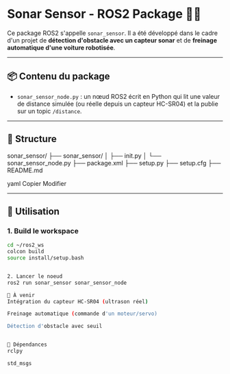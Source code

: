 # Sonar Sensor - ROS2 Package 🚗📡

Ce package ROS2 s'appelle `sonar_sensor`. Il a été développé dans le cadre d'un projet de **détection d'obstacle avec un capteur sonar** et de **freinage automatique d'une voiture robotisée**.

---

## 📦 Contenu du package

- `sonar_sensor_node.py` : un nœud ROS2 écrit en Python qui lit une valeur de distance simulée (ou réelle depuis un capteur HC-SR04) et la publie sur un topic `/distance`.

---

## 📁 Structure

sonar_sensor/ ├── sonar_sensor/ │ ├── init.py │ └── sonar_sensor_node.py ├── package.xml ├── setup.py ├── setup.cfg ├── README.md

yaml
Copier
Modifier

---

## 🚀 Utilisation

### 1. Build le workspace

```bash
cd ~/ros2_ws
colcon build
source install/setup.bash


2. Lancer le noeud
ros2 run sonar_sensor sonar_sensor_node

🔧 À venir
Intégration du capteur HC-SR04 (ultrason réel)

Freinage automatique (commande d'un moteur/servo)

Détection d'obstacle avec seuil


🧠 Dépendances
rclpy

std_msgs
